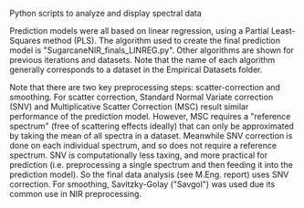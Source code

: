 Python scripts to analyze and display spectral data

Prediction models were all based on linear regression, using a Partial Least-Squares method (PLS). The algorithm used to create the final prediction model is "SugarcaneNIR_finals_LINREG.py". Other algorithms are shown for previous iterations and datasets. Note that the name of each algorithm generally corresponds to a dataset in the Empirical Datasets folder.

Note that there are two key preprocessing steps: scatter-correction and smoothing. For scatter correction, Standard Normal Variate correction (SNV) and Multiplicative Scatter Correction (MSC) result similar performance of the prediction model. However, MSC requires a "reference spectrum" (free of scattering effects ideally) that can only be approximated by taking the mean of all spectra in a dataset. Meanwhile SNV correction is done on each individual spectrum, and so does not require a reference spectrum. SNV is computationally less taxing, and more practical for prediction (i.e. preprocessing a single spectrum and then feeding it into the prediction model). So the final data analysis (see M.Eng. report) uses SNV correction. For smoothing, Savitzky-Golay ("Savgol") was used due its common use in NIR preprocessing.

